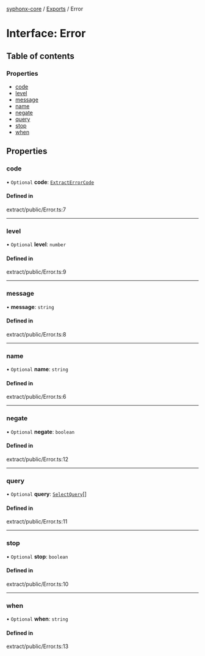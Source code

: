 [syphonx-core](../README.md) / [Exports](../modules.md) / Error

# Interface: Error

## Table of contents

### Properties

- [code](Error.md#code)
- [level](Error.md#level)
- [message](Error.md#message)
- [name](Error.md#name)
- [negate](Error.md#negate)
- [query](Error.md#query)
- [stop](Error.md#stop)
- [when](Error.md#when)

## Properties

### code

• `Optional` **code**: [`ExtractErrorCode`](../modules.md#extracterrorcode)

#### Defined in

extract/public/Error.ts:7

___

### level

• `Optional` **level**: `number`

#### Defined in

extract/public/Error.ts:9

___

### message

• **message**: `string`

#### Defined in

extract/public/Error.ts:8

___

### name

• `Optional` **name**: `string`

#### Defined in

extract/public/Error.ts:6

___

### negate

• `Optional` **negate**: `boolean`

#### Defined in

extract/public/Error.ts:12

___

### query

• `Optional` **query**: [`SelectQuery`](../modules.md#selectquery)[]

#### Defined in

extract/public/Error.ts:11

___

### stop

• `Optional` **stop**: `boolean`

#### Defined in

extract/public/Error.ts:10

___

### when

• `Optional` **when**: `string`

#### Defined in

extract/public/Error.ts:13
